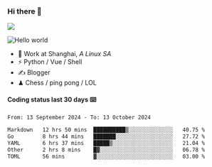 ### Hi there 👋
![](https://komarev.com/ghpvc/?username=Xuhandsome)


<img src="https://github-readme-stats.vercel.app/api?username=XuHandsome&show_icons=true&theme=merko" alt="Hello world">

<br/>

- 🍻  Work at Shanghai, _A Linux SA_
- ⚡  Python / Vue / Shell
- ✍️  Blogger
- ♟  Chess / ping pong / LOL

#### Coding status last 30 days ⌨️

<!--START_SECTION:waka-->

```txt
From: 13 September 2024 - To: 13 October 2024

Markdown   12 hrs 50 mins  ██████████▒░░░░░░░░░░░░░░   40.75 %
Go         8 hrs 44 mins   ███████░░░░░░░░░░░░░░░░░░   27.72 %
YAML       6 hrs 37 mins   █████▒░░░░░░░░░░░░░░░░░░░   21.04 %
Other      2 hrs 8 mins    █▓░░░░░░░░░░░░░░░░░░░░░░░   06.78 %
TOML       56 mins         ▓░░░░░░░░░░░░░░░░░░░░░░░░   03.00 %
```

<!--END_SECTION:waka-->

